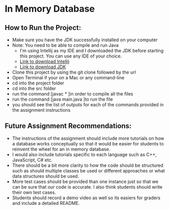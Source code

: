 # In Memory Database
## How to Run the Project:
  - Make sure you have the JDK successfully installed on your computer
  - Note: You need to be able to compile and run Java
      - I'm using Intellij as my IDE and I downloaded the JDK before starting this project. You can use any IDE of your choice.
      - <a href="https://www.jetbrains.com/idea/download/?section=mac">Link to download Intellij</a>
      - <a href="https://www.oracle.com/java/technologies/downloads/#jdk21-mac">Link to download JDK</a>
  - Clone this project by using the git clone followed by the url
  - Open Terminal if your on a Mac or any command-line
  - cd into the project folder
  - cd into the src folder
  - run the command <span style="font-weight: italic">[javac *  ]</span>in order to compile all the files
  - run the command <span style="font-weight: italic">[java main.java ]</span>to run the file
  - you should see the list of outputs for each of the commands provided in the assignment instructions
    
## Future Assignment Recommendations:
 - The instructions of the assignment should include more tutorials on how a database works conceptually so that it would be easier for students to reinvent the wheel for an in memory database.
 - I would also include tutorials specific to each language such as C++, JavaScript, C# etc.
 - There should be a bit more clarity to how the code should be structured such as should multiple classes be used or different approaches or what data structures should be used.
 - More test cases should be provided than one instance just so that we can be sure that our code is accurate. I also think students should write their own test cases.
 - Students should record a demo video as well so its easiers for graders and include a detailed README.
